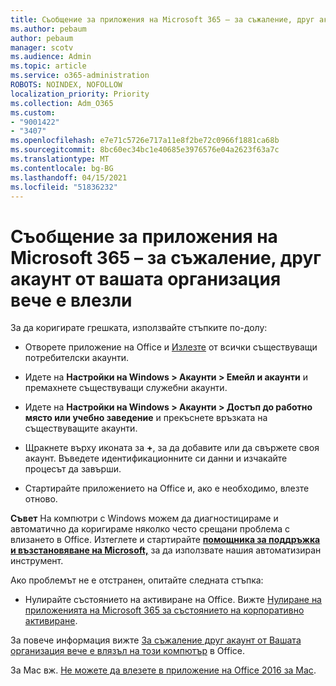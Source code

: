 ```yaml
---
title: Съобщение за приложения на Microsoft 365 – за съжаление, друг акаунт от вашата организация вече е влезли
ms.author: pebaum
author: pebaum
manager: scotv
ms.audience: Admin
ms.topic: article
ms.service: o365-administration
ROBOTS: NOINDEX, NOFOLLOW
localization_priority: Priority
ms.collection: Adm_O365
ms.custom:
- "9001422"
- "3407"
ms.openlocfilehash: e7e71c5726e717a11e8f2be72c0966f1881ca68b
ms.sourcegitcommit: 8bc60ec34bc1e40685e3976576e04a2623f63a7c
ms.translationtype: MT
ms.contentlocale: bg-BG
ms.lasthandoff: 04/15/2021
ms.locfileid: "51836232"
---
```

# <a name="microsoft-365-apps-message---sorry-another-account-from-your-organization-is-already-signed-in"></a>Съобщение за приложения на Microsoft 365 – за съжаление, друг акаунт от вашата организация вече е влезли

За да коригирате грешката, използвайте стъпките по-долу:

- Отворете приложение на Office и [Излезте](https://support.office.com/article/sign-out-of-office-5a20dc11-47e9-4b6f-945d-478cb6d92071) от всички съществуващи потребителски акаунти.

- Идете на **Настройки на Windows > Акаунти > Емейл и акаунти** и премахнете съществуващи служебни акаунти.

- Идете на **Настройки на Windows > Акаунти > Достъп до работно място или учебно заведение** и прекъснете връзката на съществуващите акаунти. 

- Щракнете върху иконата за **+**, за да добавите или да свържете своя акаунт. Въведете идентификационните си данни и изчакайте процесът да завърши.

- Стартирайте приложението на Office и, ако е необходимо, влезте отново. 

**Съвет** На компютри с Windows можем да диагностицираме и автоматично да коригираме няколко често срещани проблема с влизането в Office. Изтеглете и стартирайте  **[помощника за поддръжка и възстановяване на Microsoft,](https://aka.ms/SaRA-OfficeSignInScenario)** за да използвате нашия автоматизиран инструмент.

Ако проблемът не е отстранен, опитайте следната стъпка: 

- Нулирайте състоянието на активиране на Office. Вижте [Нулиране на приложенията на Microsoft 365 за състоянието на корпоративно активиране](https://docs.microsoft.com/office365/troubleshoot/activation/reset-office-365-proplus-activation-state).

За повече информация вижте [За съжаление друг акаунт от Вашата организация вече е влязъл на този компютър](https://docs.microsoft.com/office/troubleshoot/error-messages/another-account-already-signed-in) в Office.

За Mac вж. [Не можете да влезете в приложение на Office 2016 за Mac](https://docs.microsoft.com/office365/troubleshoot/authentication/sign-in-to-office-2016-for-mac-fail).

